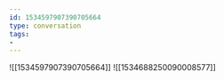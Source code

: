 ```yaml
---
id: 1534597907390705664
type: conversation
tags:
- 
---
```

![[1534597907390705664]]
![[1534688250090008577]]

